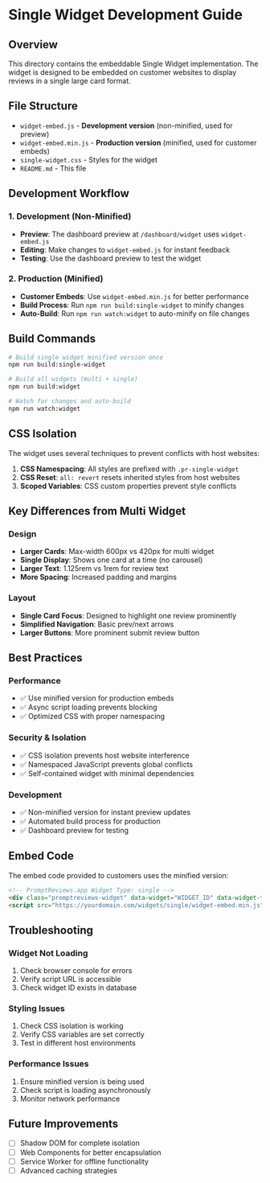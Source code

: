 # Single Widget Development Guide

## Overview
This directory contains the embeddable Single Widget implementation. The widget is designed to be embedded on customer websites to display reviews in a single large card format.

## File Structure
- `widget-embed.js` - **Development version** (non-minified, used for preview)
- `widget-embed.min.js` - **Production version** (minified, used for customer embeds)
- `single-widget.css` - Styles for the widget
- `README.md` - This file

## Development Workflow

### 1. Development (Non-Minified)
- **Preview**: The dashboard preview at `/dashboard/widget` uses `widget-embed.js`
- **Editing**: Make changes to `widget-embed.js` for instant feedback
- **Testing**: Use the dashboard preview to test the widget

### 2. Production (Minified)
- **Customer Embeds**: Use `widget-embed.min.js` for better performance
- **Build Process**: Run `npm run build:single-widget` to minify changes
- **Auto-Build**: Run `npm run watch:widget` to auto-minify on file changes

## Build Commands

```bash
# Build single widget minified version once
npm run build:single-widget

# Build all widgets (multi + single)
npm run build:widget

# Watch for changes and auto-build
npm run watch:widget
```

## CSS Isolation
The widget uses several techniques to prevent conflicts with host websites:

1. **CSS Namespacing**: All styles are prefixed with `.pr-single-widget`
2. **CSS Reset**: `all: revert` resets inherited styles from host websites
3. **Scoped Variables**: CSS custom properties prevent style conflicts

## Key Differences from Multi Widget

### Design
- **Larger Cards**: Max-width 600px vs 420px for multi widget
- **Single Display**: Shows one card at a time (no carousel)
- **Larger Text**: 1.125rem vs 1rem for review text
- **More Spacing**: Increased padding and margins

### Layout
- **Single Card Focus**: Designed to highlight one review prominently
- **Simplified Navigation**: Basic prev/next arrows
- **Larger Buttons**: More prominent submit review button

## Best Practices

### Performance
- ✅ Use minified version for production embeds
- ✅ Async script loading prevents blocking
- ✅ Optimized CSS with proper namespacing

### Security & Isolation
- ✅ CSS isolation prevents host website interference
- ✅ Namespaced JavaScript prevents global conflicts
- ✅ Self-contained widget with minimal dependencies

### Development
- ✅ Non-minified version for instant preview updates
- ✅ Automated build process for production
- ✅ Dashboard preview for testing

## Embed Code
The embed code provided to customers uses the minified version:

```html
<!-- PromptReviews.app Widget Type: single -->
<div class="promptreviews-widget" data-widget="WIDGET_ID" data-widget-type="single"></div>
<script src="https://yourdomain.com/widgets/single/widget-embed.min.js" async></script>
```

## Troubleshooting

### Widget Not Loading
1. Check browser console for errors
2. Verify script URL is accessible
3. Check widget ID exists in database

### Styling Issues
1. Check CSS isolation is working
2. Verify CSS variables are set correctly
3. Test in different host environments

### Performance Issues
1. Ensure minified version is being used
2. Check script is loading asynchronously
3. Monitor network performance

## Future Improvements
- [ ] Shadow DOM for complete isolation
- [ ] Web Components for better encapsulation
- [ ] Service Worker for offline functionality
- [ ] Advanced caching strategies 